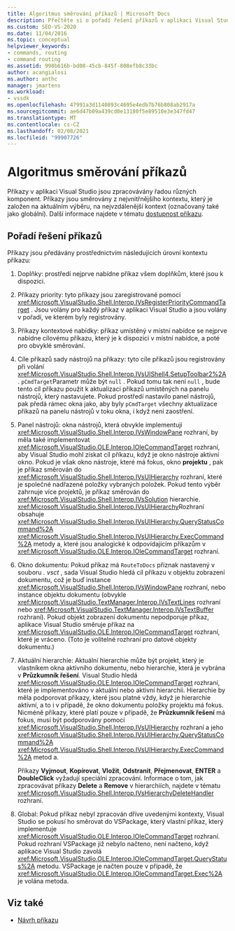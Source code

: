 ```yaml
---
title: Algoritmus směrování příkazů | Microsoft Docs
description: Přečtěte si o pořadí řešení příkazů v aplikaci Visual Studio, protože příkazy jsou zpracovávány různými komponentami a směrovány z nejvnitřnějšího kontextu do nejvzdálenějšího kontextu.
ms.custom: SEO-VS-2020
ms.date: 11/04/2016
ms.topic: conceptual
helpviewer_keywords:
- commands, routing
- command routing
ms.assetid: 998b616b-bd08-45cb-845f-808efb8c33bc
author: acangialosi
ms.author: anthc
manager: jmartens
ms.workload:
- vssdk
ms.openlocfilehash: 47991a3d1140893c4695e4edb7b76b808ab2917a
ms.sourcegitcommit: ae6d47b09a439cd0e13180f5e89510e3e347fd47
ms.translationtype: MT
ms.contentlocale: cs-CZ
ms.lasthandoff: 02/08/2021
ms.locfileid: "99907726"
---
```

# <a name="command-routing-algorithm"></a>Algoritmus směrování příkazů
Příkazy v aplikaci Visual Studio jsou zpracovávány řadou různých komponent. Příkazy jsou směrovány z nejvnitřnějšího kontextu, který je založen na aktuálním výběru, na nejvzdálenější kontext (označovaný také jako globální). Další informace najdete v tématu [dostupnost příkazu](../../extensibility/internals/command-availability.md).

## <a name="order-of-command-resolution"></a>Pořadí řešení příkazů
 Příkazy jsou předávány prostřednictvím následujících úrovní kontextu příkazu:

1. Doplňky: prostředí nejprve nabídne příkaz všem doplňkům, které jsou k dispozici.

2. Příkazy priority: tyto příkazy jsou zaregistrované pomocí <xref:Microsoft.VisualStudio.Shell.Interop.IVsRegisterPriorityCommandTarget> . Jsou volány pro každý příkaz v aplikaci Visual Studio a jsou volány v pořadí, ve kterém byly registrovány.

3. Příkazy kontextové nabídky: příkaz umístěný v místní nabídce se nejprve nabídne cílovému příkazu, který je k dispozici v místní nabídce, a poté pro obvyklé směrování.

4. Cíle příkazů sady nástrojů na příkazy: tyto cíle příkazů jsou registrovány při volání <xref:Microsoft.VisualStudio.Shell.Interop.IVsUIShell4.SetupToolbar2%2A> . `pCmdTarget`Parametr může být `null` . Pokud tomu tak není `null` , bude tento cíl příkazu použit k aktualizaci příkazů umístěných na panelu nástrojů, který nastavujete. Pokud prostředí nastavilo panel nástrojů, pak předá rámec okna jako, aby byly `pCmdTarget` všechny aktualizace příkazů na panelu nástrojů v toku okna, i když není zaostření.

5. Panel nástrojů: okna nástrojů, která obvykle implementují <xref:Microsoft.VisualStudio.Shell.Interop.IVsWindowPane> rozhraní, by měla také implementovat <xref:Microsoft.VisualStudio.OLE.Interop.IOleCommandTarget> rozhraní, aby Visual Studio mohl získat cíl příkazu, když je okno nástroje aktivní okno. Pokud je však okno nástroje, které má fokus, okno **projektu** , pak je příkaz směrován do <xref:Microsoft.VisualStudio.Shell.Interop.IVsUIHierarchy> rozhraní, které je společné nadřazené položky vybraných položek. Pokud tento výběr zahrnuje více projektů, je příkaz směrován do <xref:Microsoft.VisualStudio.Shell.Interop.IVsSolution> hierarchie. <xref:Microsoft.VisualStudio.Shell.Interop.IVsUIHierarchy>Rozhraní obsahuje <xref:Microsoft.VisualStudio.Shell.Interop.IVsUIHierarchy.QueryStatusCommand%2A> <xref:Microsoft.VisualStudio.Shell.Interop.IVsUIHierarchy.ExecCommand%2A> metody a, které jsou analogické k odpovídajícím příkazům v <xref:Microsoft.VisualStudio.OLE.Interop.IOleCommandTarget> rozhraní.

6. Okno dokumentu: Pokud příkaz má `RouteToDocs` příznak nastavený v souboru *. vsct* , sada Visual Studio hledá cíl příkazu v objektu zobrazení dokumentu, což je buď instance <xref:Microsoft.VisualStudio.Shell.Interop.IVsWindowPane> rozhraní, nebo instance objektu dokumentu (obvykle <xref:Microsoft.VisualStudio.TextManager.Interop.IVsTextLines> rozhraní nebo <xref:Microsoft.VisualStudio.TextManager.Interop.IVsTextBuffer> rozhraní). Pokud objekt zobrazení dokumentu nepodporuje příkaz, aplikace Visual Studio směruje příkaz na <xref:Microsoft.VisualStudio.OLE.Interop.IOleCommandTarget> rozhraní, které je vráceno. (Toto je volitelné rozhraní pro datové objekty dokumentu.)

7. Aktuální hierarchie: Aktuální hierarchie může být projekt, který je vlastníkem okna aktivního dokumentu, nebo hierarchie, která je vybrána v **Průzkumník řešení**. Visual Studio hledá <xref:Microsoft.VisualStudio.OLE.Interop.IOleCommandTarget> rozhraní, které je implementováno v aktuální nebo aktivní hierarchii. Hierarchie by měla podporovat příkazy, které jsou platné vždy, když je hierarchie aktivní, a to i v případě, že okno dokumentu položky projektu má fokus. Nicméně příkazy, které platí pouze v případě, že **Průzkumník řešení** má fokus, musí být podporovány pomocí <xref:Microsoft.VisualStudio.Shell.Interop.IVsUIHierarchy> rozhraní a jeho <xref:Microsoft.VisualStudio.Shell.Interop.IVsUIHierarchy.QueryStatusCommand%2A> <xref:Microsoft.VisualStudio.Shell.Interop.IVsUIHierarchy.ExecCommand%2A> metod a.

     Příkazy **Vyjmout**, **Kopírovat**, **Vložit**, **Odstranit**, **Přejmenovat**, **ENTER** a **DoubleClick** vyžadují speciální zpracování. Informace o tom, jak zpracovávat příkazy **Delete** a **Remove** v hierarchiích, najdete v tématu <xref:Microsoft.VisualStudio.Shell.Interop.IVsHierarchyDeleteHandler> rozhraní.

8. Global: Pokud příkaz nebyl zpracován dříve uvedenými kontexty, Visual Studio se pokusí ho směrovat do VSPackage, který vlastní příkaz, který implementuje <xref:Microsoft.VisualStudio.OLE.Interop.IOleCommandTarget> rozhraní. Pokud rozhraní VSPackage již nebylo načteno, není načteno, když aplikace Visual Studio zavolá <xref:Microsoft.VisualStudio.OLE.Interop.IOleCommandTarget.QueryStatus%2A> metodu. VSPackage je načten pouze v případě, že <xref:Microsoft.VisualStudio.OLE.Interop.IOleCommandTarget.Exec%2A> je volána metoda.

## <a name="see-also"></a>Viz také
- [Návrh příkazu](../../extensibility/internals/command-design.md)
